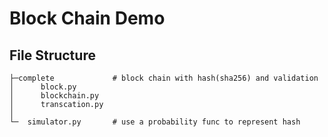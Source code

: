 # Block Chain Demo

## File Structure
```
├─complete             # block chain with hash(sha256) and validation
│      block.py
│      blockchain.py
│      transcation.py
│      
└─  simulator.py       # use a probability func to represent hash 
```